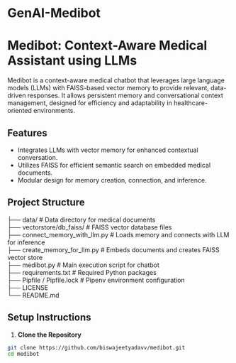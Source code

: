 # GenAI-Medibot

# Medibot: Context-Aware Medical Assistant using LLMs
Medibot is a context-aware medical chatbot that leverages large language models (LLMs) with FAISS-based vector memory to provide relevant, data-driven responses. It allows persistent memory and conversational context management, designed for efficiency and adaptability in healthcare-oriented environments.

## Features
- Integrates LLMs with vector memory for enhanced contextual conversation.
- Utilizes FAISS for efficient semantic search on embedded medical documents.
- Modular design for memory creation, connection, and inference.

## Project Structure
├── data/                          # Data directory for medical documents  
├── vectorstore/db_faiss/         # FAISS vector database files  
├── connect_memory_with_llm.py    # Loads memory and connects with LLM for inference  
├── create_memory_for_llm.py      # Embeds documents and creates FAISS vector store  
├── medibot.py                    # Main execution script for chatbot  
├── requirements.txt              # Required Python packages  
├── Pipfile / Pipfile.lock        # Pipenv environment configuration  
├── LICENSE  
└── README.md

## Setup Instructions

1. **Clone the Repository**
```bash
git clone https://github.com/biswajeetyadavv/medibot.git
cd medibot
